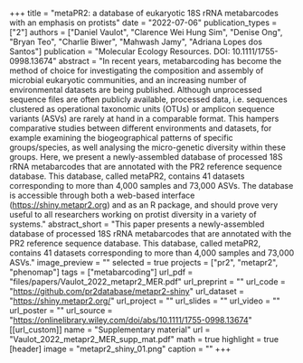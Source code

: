 +++
title = "metaPR2: a database of eukaryotic 18S rRNA metabarcodes with an emphasis on protists"
date = "2022-07-06"
publication_types = ["2"]
authors = ["Daniel Vaulot", "Clarence Wei Hung Sim", "Denise Ong", "Bryan Teo", "Charlie Biwer", "Mahwash Jamy", "Adriana Lopes dos Santos"]
publication = "Molecular Ecology Resources. DOI: 10.1111/1755-0998.13674"
abstract = "In recent years, metabarcoding has become the method of choice for investigating the composition and assembly of microbial eukaryotic communities, and an increasing number of environmental datasets are being published. Although unprocessed sequence files are often publicly available, processed data, i.e. sequences clustered as operational taxonomic units (OTUs) or amplicon sequence variants (ASVs) are rarely at hand in a comparable format. This hampers comparative studies between different environments and datasets, for example examining the biogeographical patterns of specific groups/species, as well analysing the micro-genetic diversity within these groups. Here, we present a newly-assembled database of processed 18S rRNA metabarcodes that are annotated with the PR2 reference sequence database. This database, called metaPR2, contains 41 datasets corresponding to more than 4,000 samples and 73,000 ASVs. The database is accessible through both a web-based interface (https://shiny.metapr2.org) and as an R package, and should prove very useful to all researchers working on protist diversity in a variety of systems."
abstract_short = "This paper presents a newly-assembled database of processed 18S rRNA metabarcodes that are annotated with the PR2 reference sequence database. This database, called metaPR2, contains 41 datasets corresponding to more than 4,000 samples and 73,000 ASVs."
image_preview = ""
selected = true
projects = ["pr2", "metapr2", "phenomap"]
tags = ["metabarcoding"]
url_pdf = "files/papers/Vaulot_2022_metapr2_MER.pdf"
url_preprint = ""
url_code = "https://github.com/pr2database/metapr2-shiny"
url_dataset = "https://shiny.metapr2.org/"
url_project = ""
url_slides = ""
url_video = ""
url_poster = ""
url_source = "https://onlinelibrary.wiley.com/doi/abs/10.1111/1755-0998.13674"
[[url_custom]]
    name = "Supplementary material"
    url = "Vaulot_2022_metapr2_MER_supp_mat.pdf"
math = true
highlight = true
[header]
image = "metapr2_shiny_01.png"
caption = ""
+++
